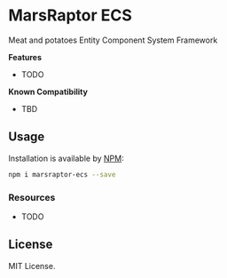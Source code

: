 # MarsRaptor ECS

Meat and potatoes Entity Component System Framework

**Features**

* TODO


**Known Compatibility**

* TBD

## Usage

Installation is available by [NPM](https://npmjs.org):

```bash
npm i marsraptor-ecs --save
```

### Resources

* TODO

## License

MIT License.
